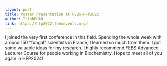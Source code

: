 ```yaml
---
layout: post
title: Poster Presentation at FEBS-HFP2022
author: TrinhPHAN
link: https://hfp2022.febsevents.org/
---
```


I joined the very first conference in this field. Spending the whole week with around 150 "fungal" scientists in France, I learned so much from them. I got some valuable ideas for my research. 
I highly recommend FEBS Advanced Lecturer Course for people working in Biochemistry.
Hope to meet all of you again in HFP2024!  